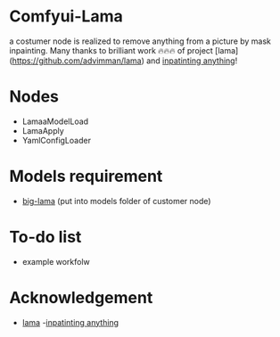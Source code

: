 # Comfyui-Lama

a costumer node is realized to remove anything from a picture by mask inpainting. Many thanks to brilliant work 🔥🔥🔥 of project [lama] (https://github.com/advimman/lama) and [inpatinting anything](https://github.com/geekyutao/Inpaint-Anything)!

# Nodes
- LamaaModelLoad
- LamaApply
- YamlConfigLoader
   
# Models requirement
- [big-lama](https://huggingface.co/hhhzzz/big-lama/resolve/main/big-lama.ckpt) (put into models folder of customer node)

# To-do list
- example workfolw

# Acknowledgement
- [lama](https://github.com/advimman/lama) 
 -[inpatinting anything](https://github.com/geekyutao/Inpaint-Anything)

